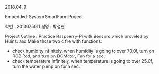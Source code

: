 2018.04.19

Embedded-System SmartFarm Project

학번 : 2013075011
성명 : 박성현

Project Outline : Practice Raspberry-Pi with Sensors which provided by Huins.
and Make those two c file with functions:
  - check humidity infinitely, when humidity is going to over 70.0f, turn on
    RGB Red, and turn on DCMotor, Fan for a sec.
  - check temperature infinitely, when temperature is going to over 25.0f, turn the
    water pump on for a sec.


  
